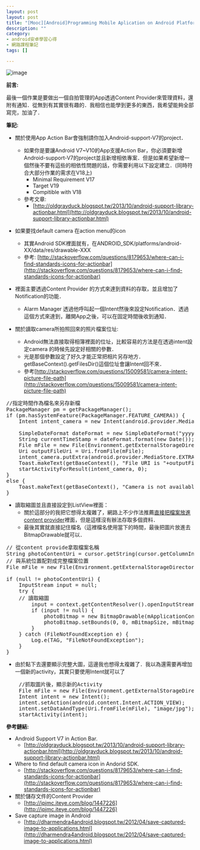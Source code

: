```yaml
---
layout: post
layout: post
title: "[Mooc][Android]Programming Mobile Aplication on Android Platform -Final Peer Assignmement"
description: ""
category: 
- android安卓學習心得
- 網路課程筆記
tags: []

---
```


![image](http://www.evanlin.com/images/2014/Android_ICON.jpg)

**前言:**

最後一個作業是要做出一個自拍管理的App透過Content Provider來管理資料，還附有通知．從無到有其實很有趣的．我相信也能學到更多的東西，我希望能夠全部寫完，加油了．


**筆記:**

- 關於使用App Action Bar會強制請你加入Android-support-V7的project．
    - 如果你是要讓Android V7~V10的App支援Action Bar，你必須要新增Android-support-V7的project並且新增相依專案．但是如果希望新增一個然後不要有這些的相依性問題的話，你需要利用以下設定建立．(同時符合大部分作業的需求在V18上)
        - Minimal Requirement V17
        - Target V19
        - Compitible with V18                 
    - 參考文章:
        - [http://oldgrayduck.blogspot.tw/2013/10/android-support-library-actionbar.html](http://oldgrayduck.blogspot.tw/2013/10/android-support-library-actionbar.html)
- 如果要找default camera  在action menu的icon
    - 其實Android SDK裡面就有，在ANDROID_SDK/platforms/android-XX/data/res/drawable-XXX
    - 參考: [http://stackoverflow.com/questions/8179653/where-can-i-find-standards-icons-for-actionbar](http://stackoverflow.com/questions/8179653/where-can-i-find-standards-icons-for-actionbar)
    
- 裡面主要透過Content Provider 的方式來達到資料的存取，並且增加了Notification的功能．
    - Alarm Manager 透過他呼叫起一個Intent然後來設定Notification．透過這個方式來達到，離開App之後，可以在固定時間後收到通知．

- 關於讀取camera所拍照回來的照片檔案位址:
    - Android無法直接取得相簿裡面的位址，比較容易的方法是在透過intent設定camera 的時候先設定好相關的參數．
    - 光是那個參數設定了好久才能正常把相片另存地方．getBaseContext().getFilesDir()這個位址會讓Intent回不來．    
    - 參考[http://stackoverflow.com/questions/15009581/camera-intent-picture-file-path](http://stackoverflow.com/questions/15009581/camera-intent-picture-file-path)

<pre class="prettyprint">
//指定時間作為檔名來另存新檔
PackageManager pm = getPackageManager();
if (pm.hasSystemFeature(PackageManager.FEATURE_CAMERA)) {
	Intent intent_camera = new Intent(android.provider.MediaStore.ACTION_IMAGE_CAPTURE);
	
	SimpleDateFormat dateFormat = new SimpleDateFormat("yyyyMMdd_HHmmss");
    String currentTimeStamp = dateFormat.format(new Date());
    File mFile = new File(Environment.getExternalStorageDirectory(), currentTimeStamp+".jpg");
    Uri outputFileUri = Uri.fromFile(mFile);
	intent_camera.putExtra(android.provider.MediaStore.EXTRA_OUTPUT, outputFileUri);
	Toast.makeText(getBaseContext(), "File URI is "+outputFileUri, Toast.LENGTH_LONG).show();
	startActivityForResult(intent_camera, 0);
}
else {
	Toast.makeText(getBaseContext(), "Camera is not available", Toast.LENGTH_LONG).show();
}
</pre>    

- 讀取縮圖並且直接設定到ListView裡面：
    - 關於這部分的我把它想得太複雜了，網路上不少作法推薦[直接把檔案放進content provider](http://dharmendra4android.blogspot.tw/2012/04/save-captured-image-to-applications.htm)裡面，但是這樣沒有辦法存取多個資料．
    - 最後其實就直接記住檔名（這裡檔名使用當下的時間，最後把圖片放進去BitmapDrawable就可以．
<pre class="prettyprint">
// 從content provide拿取檔案名稱
String photoContentUri = cursor.getString(cursor.getColumnIndex(DataContract.PIC_FILE_NAME));
// 與系統位置配對成完整檔案位置
File mFile = new File(Environment.getExternalStorageDirectory(), photoContentUri);

if (null != photoContentUri) {
    InputStream input = null;
    try {
    // 讀取縮圖
    	input = context.getContentResolver().openInputStream(Uri.fromFile(mFile));
    	if (input != null) {
    		photoBitmap = new BitmapDrawable(mApplicationContext.getResources(), input);
    		photoBitmap.setBounds(0, 0, mBitmapSize, mBitmapSize);
    	}
    } catch (FileNotFoundException e) {
    	Log.e(TAG, "FileNotFoundException");
    }
}
</pre>    
 
- 由於點下去還要顯示完整大圖，這邊我也想得太複雜了．我以為還需要再增加一個新的activity，其實只要使用Intent就可以了
<pre class="prettyprint">
    //抓取圖片後，顯示新的Activity
    File mFile = new File(Environment.getExternalStorageDirectory(), fileName);
    Intent intent = new Intent();
    intent.setAction(android.content.Intent.ACTION_VIEW);
    intent.setDataAndType(Uri.fromFile(mFile), "image/jpg");
    startActivity(intent);
</pre>

**參考鏈結:**

- Android Support V7 in Action Bar.
    - [http://oldgrayduck.blogspot.tw/2013/10/android-support-library-actionbar.html](http://oldgrayduck.blogspot.tw/2013/10/android-support-library-actionbar.html)
- Where to find default camera icon in Andorid SDK.
    - [http://stackoverflow.com/questions/8179653/where-can-i-find-standards-icons-for-actionbar](http://stackoverflow.com/questions/8179653/where-can-i-find-standards-icons-for-actionbar)
- 關於儲存文件的Content Provider
    - [http://ipjmc.iteye.com/blog/1447226](http://ipjmc.iteye.com/blog/1447226)
- Save capture image in Android
    - [http://dharmendra4android.blogspot.tw/2012/04/save-captured-image-to-applications.html](http://dharmendra4android.blogspot.tw/2012/04/save-captured-image-to-applications.html)
                  
